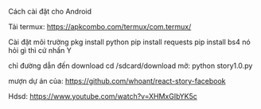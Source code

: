 Cách cài đặt cho Android

Tải termux: https://apkcombo.com/termux/com.termux/

Cài đặt môi trường
pkg install python
pip install requests
pip install bs4
nó hỏi gì thì cứ nhấn Y

chỉ đường dẫn đến download
cd /sdcard/download
mở:
python story1.0.py

mượn dự án của:
https://github.com/whoant/react-story-facebook

Hdsd: https://www.youtube.com/watch?v=XHMxGIbYK5c
